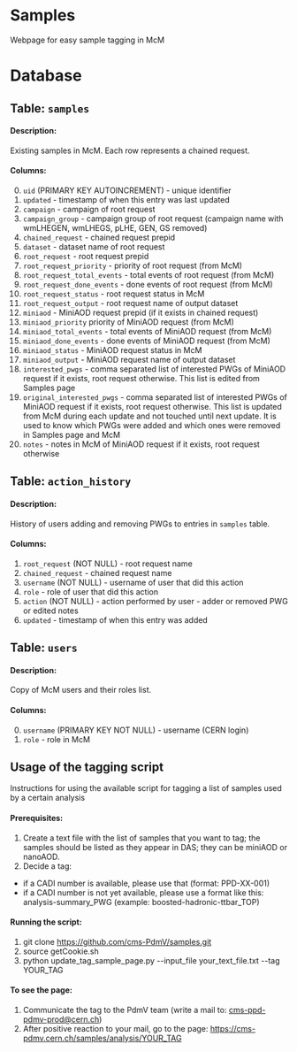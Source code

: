 # Samples
Webpage for easy sample tagging in McM

# Database
## Table: `samples`

#### Description:
Existing samples in McM. Each row represents a chained request.

#### Columns:
0. `uid` <integer> (PRIMARY KEY AUTOINCREMENT) - unique identifier
1. `updated` <integer> - timestamp of when this entry was last updated
2. `campaign` <text> - campaign of root request
3. `campaign_group` <text> - campaign group of root request (campaign name with wmLHEGEN, wmLHEGS, pLHE, GEN, GS removed)
4. `chained_request` <text> - chained request prepid
5. `dataset` <text> - dataset name of root request
6. `root_request` <text> - root request prepid
7. `root_request_priority` <integer> - priority of root request (from McM)
8. `root_request_total_events` <integer> - total events of root request (from McM)
9. `root_request_done_events` <integer> - done events of root request (from McM)
10. `root_request_status` <text> - root request status in McM
11. `root_request_output` <text> - root request name of output dataset
12. `miniaod` <text> - MiniAOD request prepid (if it exists in chained request)
13. `miniaod_priority` <integer> priority of MiniAOD request (from McM)
14. `miniaod_total_events` <integer> - total events of MiniAOD request (from McM)
15. `miniaod_done_events` <integer> - done events of MiniAOD request (from McM)
16. `miniaod_status` <text> - MiniAOD request status in McM
17. `miniaod_output` <text> - MiniAOD request name of output dataset
18. `interested_pwgs` <text> - comma separated list of interested PWGs of MiniAOD request if it exists, root request otherwise. This list is edited from Samples page
19. `original_interested_pwgs` <text> - comma separated list of interested PWGs of MiniAOD request if it exists, root request otherwise. This list is updated from McM during each update and not touched until next update. It is used to know which PWGs were added and which ones were removed in Samples page and McM
20. `notes` <text> - notes in McM of MiniAOD request if it exists, root request otherwise

## Table: `action_history`

#### Description:
History of users adding and removing PWGs to entries in `samples` table.

#### Columns:
1. `root_request` <text> (NOT NULL) - root request name
2. `chained_request` <text> - chained request name
3. `username` <text> (NOT NULL) - username of user that did this action
4. `role` <text> - role of user that did this action
5. `action` <text> (NOT NULL) - action performed by user - adder or removed PWG or edited notes
6. `updated` <integer> - timestamp of when this entry was added

## Table: `users`

#### Description:
Copy of McM users and their roles list.

#### Columns:
0. `username` <text> (PRIMARY KEY NOT NULL) - username (CERN login)
1. `role` <text> - role in McM

## Usage of the tagging script
Instructions for using the available script for tagging a list of samples used by a certain analysis

#### Prerequisites:
1. Create a text file with the list of samples that you want to tag; the samples should be listed as they appear in DAS; they can be miniAOD or nanoAOD.
2. Decide a tag:
- if a CADI number is available, please use that (format: PPD-XX-001)
- if a CADI number is not yet available, please use a format like this: analysis-summary_PWG (example: boosted-hadronic-ttbar_TOP)

#### Running the script:
1. git clone https://github.com/cms-PdmV/samples.git
2. source getCookie.sh
3. python update_tag_sample_page.py --input_file your_text_file.txt --tag YOUR_TAG

#### To see the page:
1. Communicate the tag to the PdmV team (write a mail to: cms-ppd-pdmv-prod@cern.ch)
2. After positive reaction to your mail, go to the page: https://cms-pdmv.cern.ch/samples/analysis/YOUR_TAG
